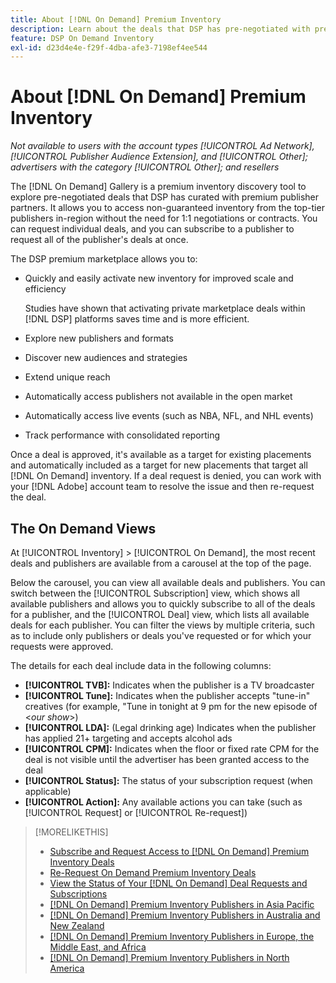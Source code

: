 ```yaml
---
title: About [!DNL On Demand] Premium Inventory
description: Learn about the deals that DSP has pre-negotiated with premium publisher partners.
feature: DSP On Demand Inventory
exl-id: d23d4e4e-f29f-4dba-afe3-7198ef4ee544
---
```

# About [!DNL On Demand] Premium Inventory

*Not available to users with the account types [!UICONTROL Ad Network], [!UICONTROL Publisher Audience Extension], and [!UICONTROL Other]; advertisers with the category [!UICONTROL Other]; and resellers*

The [!DNL On Demand] Gallery is a premium inventory discovery tool to explore pre-negotiated deals that DSP has curated with premium publisher partners. It allows you to access non-guaranteed inventory from the top-tier publishers in-region without the need for 1:1 negotiations or contracts. You can request individual deals, and you can subscribe to a publisher to request all of the publisher's deals at once.

The DSP premium marketplace allows you to:

* Quickly and easily activate new inventory for improved scale and efficiency

   Studies have shown that activating private marketplace deals within [!DNL DSP] platforms saves time and is more efficient.

* Explore new publishers and formats

* Discover new audiences and strategies

* Extend unique reach

* Automatically access publishers not available in the open market

* Automatically access live events (such as NBA, NFL, and NHL events)

* Track performance with consolidated reporting

Once a deal is approved, it's available as a target for existing placements and automatically included as a target for new placements that target all [!DNL On Demand] inventory. If a deal request is denied, you can work with your [!DNL Adobe] account team to resolve the issue and then re-request the deal.

## The On Demand Views

At [!UICONTROL Inventory] > [!UICONTROL On Demand], the most recent deals and publishers <!-- how recent? --> are available from a carousel at the top of the page.

Below the carousel, you can view all available deals and publishers. You can switch between the [!UICONTROL Subscription] view, which shows all available publishers and allows you to quickly subscribe to all of the deals for a publisher, and the [!UICONTROL Deal] view, which lists all available deals for each publisher. You can filter the views by multiple criteria, such as to include only publishers or deals you've requested or for which your requests were approved.

The details for each deal include data in the following columns:

* **[!UICONTROL TVB]:** Indicates when the publisher is a TV broadcaster
* **[!UICONTROL Tune]:** Indicates when the publisher accepts "tune-in" creatives (for example, "Tune in tonight at 9 pm for the new episode of \<*our show*\>)
* **[!UICONTROL LDA]:** (Legal drinking age) Indicates when the publisher has applied 21+ targeting and accepts alcohol ads
* **[!UICONTROL CPM]:** Indicates when the floor or fixed rate CPM for the deal is not visible until the advertiser has been granted access to the deal
* **[!UICONTROL Status]:** The status of your subscription request (when applicable)
* **[!UICONTROL Action]:** Any available actions you can take (such as [!UICONTROL Request] or [!UICONTROL Re-request])

>[!MORELIKETHIS]
>
>* [Subscribe and Request Access to [!DNL On Demand] Premium Inventory Deals](on-demand-inventory-subscribe.md)
>* [Re-Request On Demand Premium Inventory Deals](on-demand-inventory-rerequest.md)
>* [View the Status of Your [!DNL On Demand] Deal Requests and Subscriptions](on-demand-inventory-view-status.md)
>* [[!DNL On Demand] Premium Inventory Publishers in Asia Pacific](on-demand-inventory-publishers-apac.md)
>* [[!DNL On Demand] Premium Inventory Publishers in Australia and New Zealand](on-demand-inventory-publishers-anz.md)
>* [[!DNL On Demand] Premium Inventory Publishers in Europe, the Middle East, and Africa](on-demand-inventory-publishers-emea.md)
>* [[!DNL On Demand] Premium Inventory Publishers in North America](on-demand-inventory-publishers-na.md)
